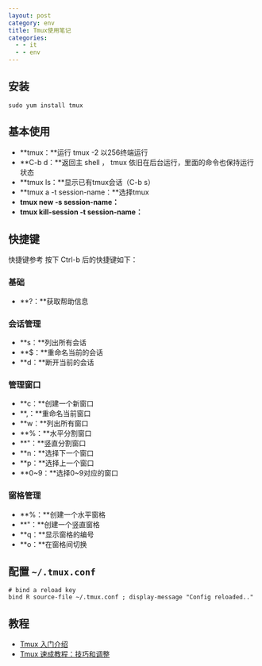 ```yaml
---
layout: post
category: env
title: Tmux使用笔记
categories:
  - - it
  - - env
---
```


## 安装 ##

	sudo yum install tmux

## 基本使用 ##

- **tmux：**运行 tmux -2 以256终端运行
- **C-b d：**返回主 shell ， tmux 依旧在后台运行，里面的命令也保持运行状态
- **tmux ls：**显示已有tmux会话（C-b s）
- **tmux a -t session-name：**选择tmux
- **tmux new -s session-name：**
- **tmux kill-session -t session-name：**

## 快捷键 ##

快捷键参考 按下 Ctrl-b 后的快捷键如下：

### 基础 ###

- **?：**获取帮助信息

### 会话管理 ###

- **s：**列出所有会话
- **$：**重命名当前的会话
- **d：**断开当前的会话

### 管理窗口 ###

- **c：**创建一个新窗口
- **,：**重命名当前窗口
- **w：**列出所有窗口
- **%：**水平分割窗口
- **"：**竖直分割窗口
- **n：**选择下一个窗口
- **p：**选择上一个窗口
- **0~9：**选择0~9对应的窗口

### 窗格管理 ###

- **%：**创建一个水平窗格
- **"：**创建一个竖直窗格
- **q：**显示窗格的编号
- **o：**在窗格间切换

## 配置  `~/.tmux.conf` ##

	# bind a reload key
	bind R source-file ~/.tmux.conf ; display-message "Config reloaded.."

## 教程 ##

- [Tmux 入门介绍](http://blog.jobbole.com/87278/)
- [Tmux 速成教程：技巧和调整](http://blog.jobbole.com/87584/)
